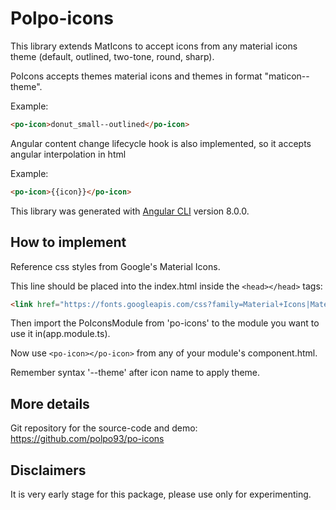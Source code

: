 # Polpo-icons

This library extends MatIcons to accept icons from any material icons theme (default, outlined, two-tone, round, sharp).

PoIcons accepts themes material icons and themes in format "maticon--theme". 

Example: 
```html
<po-icon>donut_small--outlined</po-icon>
```

Angular content change lifecycle hook is also implemented, so it accepts angular interpolation in html

Example:
```html
<po-icon>{{icon}}</po-icon>
```

This library was generated with [Angular CLI](https://github.com/angular/angular-cli) version 8.0.0.

## How to implement

Reference css styles from Google's Material Icons.

This line should be placed into the index.html inside the `<head></head>` tags:
```html
<link href="https://fonts.googleapis.com/css?family=Material+Icons|Material+Icons+Outlined|Material+Icons+Two+Tone|Material+Icons+Round|Material+Icons+Sharp" rel="stylesheet">
```

Then import the PoIconsModule from 'po-icons' to the module you want to use it in(app.module.ts).

Now use `<po-icon></po-icon>` from any of your module's component.html.

Remember syntax '--theme' after icon name to apply theme.

## More details

Git repository for the source-code and demo:
https://github.com/polpo93/po-icons

## Disclaimers

It is very early stage for this package, please use only for experimenting.
